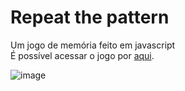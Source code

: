 # Repeat the pattern


Um jogo de memória feito em javascript<br>
É possível acessar o jogo por <a href="https://arthurfariapeixoto.github.io/Repeat_the_pattern/">aqui</a>.

![image](https://user-images.githubusercontent.com/62031286/166322514-4aeec8a5-2fd0-414b-a985-821a564e7341.png)

